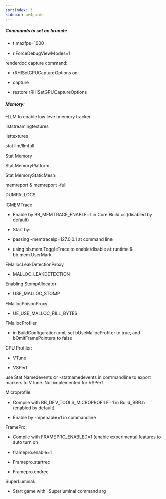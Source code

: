 ```yaml
---
sortIndex: 3
sidebar: ue4guide
---
```


##### Commands to set on launch:

- t.maxfps=1000

- r.ForceDebugViewModes=1

renderdoc capture command:

- rRHISetGPUCaptureOptions on

- capture

- restore rRHISetGPUCaptureOptions

##### Memory:

–LLM to enable low level memory tracker

liststreamingtextures

listtextures

stat llm/llmfull

Stat Memory

Stat MemoryPlatform

Stat MemoryStaticMesh

memreport & memreport -full

DUMPALLOCS

IGMEMTrace

- Enable by BB_MEMTRACE_ENABLE=1 in Core.Build.cs (disabled by default)

- Start by:

- passing -memtraceip=127.0.0.1 at command line

- using bb.mem.ToggleTrace to enable/disable at runtime & bb.mem.UserMark

FMallocLeakDetectionProxy

- MALLOC_LEAKDETECTION

Enabling StompAllocator

- USE_MALLOC_STOMP

FMallocPoisonProxy

- UE_USE_MALLOC_FILL_BYTES

FMallocProfiler

- in BuildConfiguration.xml, set bUseMallocProfiler to true, and bOmitFramePointers to false

CPU Profiler:

- VTune

- VSPerf

use Stat Namedevents or -statnamedevents in commandline to export markers to VTune. Not implemented for VSPerf

Microprofile:

- Compile with BB_DEV_TOOLS_MICROPROFILE=1 in Build_BBR.h (enabled by default)

- Enable by -mpenable=1 in commandline

FramePro:

- Compile with FRAMEPRO_ENABLED=1 (enable experimental features to auto turn on

- framepro.enable=1

- Framepro.startrec

- Framepro.endrec

SuperLuminal:

- Start game with -Superluminal command arg

